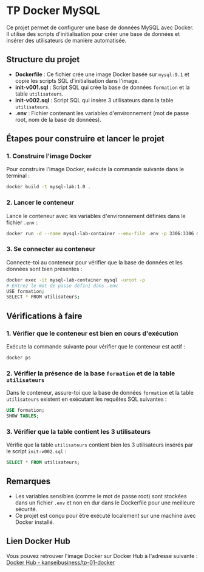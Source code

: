# TP Docker MySQL

Ce projet permet de configurer une base de données MySQL avec Docker. Il utilise des scripts d'initialisation pour créer une base de données et insérer des utilisateurs de manière automatisée.

## Structure du projet

- **Dockerfile** : Ce fichier crée une image Docker basée sur `mysql:9.1` et copie les scripts SQL d'initialisation dans l'image.
- **init-v001.sql** : Script SQL qui crée la base de données `formation` et la table `utilisateurs`.
- **init-v002.sql** : Script SQL qui insère 3 utilisateurs dans la table `utilisateurs`.
- **.env** : Fichier contenant les variables d'environnement (mot de passe root, nom de la base de données).

## Étapes pour construire et lancer le projet

### 1. Construire l'image Docker

Pour construire l'image Docker, exécute la commande suivante dans le terminal :

```bash
docker build -t mysql-lab:1.0 .
````

### 2. Lancer le conteneur

Lance le conteneur avec les variables d'environnement définies dans le fichier `.env` :

```bash
docker run -d --name mysql-lab-container --env-file .env -p 3306:3306 mysql-lab:1.0
```

### 3. Se connecter au conteneur

Connecte-toi au conteneur pour vérifier que la base de données et les données sont bien présentes :

```bash
docker exec -it mysql-lab-container mysql -uroot -p
# Entrez le mot de passe défini dans .env
USE formation;
SELECT * FROM utilisateurs;
```

## Vérifications à faire

### 1. Vérifier que le conteneur est bien en cours d'exécution

Exécute la commande suivante pour vérifier que le conteneur est actif :

```bash
docker ps
```

### 2. Vérifier la présence de la base `formation` et de la table `utilisateurs`

Dans le conteneur, assure-toi que la base de données `formation` et la table `utilisateurs` existent en exécutant les requêtes SQL suivantes :

```sql
USE formation;
SHOW TABLES;
```

### 3. Vérifier que la table contient les 3 utilisateurs

Vérifie que la table `utilisateurs` contient bien les 3 utilisateurs insérés par le script `init-v002.sql` :

```sql
SELECT * FROM utilisateurs;
```

## Remarques

* Les variables sensibles (comme le mot de passe root) sont stockées dans un fichier `.env` et non en dur dans le Dockerfile pour une meilleure sécurité.
* Ce projet est conçu pour être exécuté localement sur une machine avec Docker installé.

## Lien Docker Hub

Vous pouvez retrouver l'image Docker sur Docker Hub à l'adresse suivante :
[Docker Hub - kanseibusiness/tp-01-docker](https://hub.docker.com/r/kanseibusiness/tp-01-docker)
